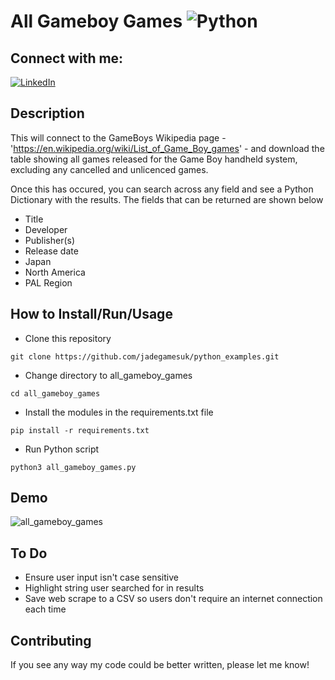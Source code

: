 # All Gameboy Games ![Python](https://img.shields.io/badge/python-3670A0?style=for-the-badge&logo=python&logoColor=ffdd54)

## Connect with me:
[![LinkedIn](https://img.shields.io/badge/linkedin-%230077B5.svg?style=for-the-badge&logo=linkedin&logoColor=white)](https://uk.linkedin.com/in/efe-enobakhare)

## Description
This will connect to the GameBoys Wikipedia page - 'https://en.wikipedia.org/wiki/List_of_Game_Boy_games' - and download the table showing all games released for the Game Boy handheld system, excluding any cancelled and unlicenced games.

Once this has occured, you can search across any field and see a Python Dictionary with the results. The fields that can be returned are shown below
- Title
- Developer
- Publisher(s)
- Release date
-   Japan
-   North America
-   PAL Region

## How to Install/Run/Usage
- Clone this repository
```
git clone https://github.com/jadegamesuk/python_examples.git
```
- Change directory to all_gameboy_games
```
cd all_gameboy_games
```
- Install the modules in the requirements.txt file
```
pip install -r requirements.txt
```
- Run Python script
```
python3 all_gameboy_games.py
```

## Demo
![all_gameboy_games](https://github.com/jadegamesuk/python_examples/assets/39485724/4863de94-e402-464d-9722-e4766d188be4)


## To Do
- Ensure user input isn't case sensitive
- Highlight string user searched for in results
- Save web scrape to a CSV so users don't require an internet connection each time 

## Contributing
If you see any way my code could be better written, please let me know!


